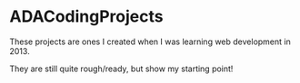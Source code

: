 # ADACodingProjects

These projects are ones I created when I was learning web development in 2013.

They are still quite rough/ready, but show my starting point!